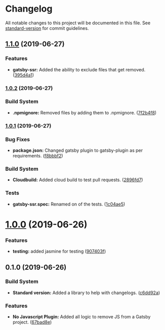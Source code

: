 # Changelog

All notable changes to this project will be documented in this file. See [standard-version](https://github.com/conventional-changelog/standard-version) for commit guidelines.

## [1.1.0](https://github.com/itmayziii/gatsby-plugin-no-javascript/compare/v1.0.2...v1.1.0) (2019-06-27)


### Features

* **gatsby-ssr:** Added the ability to exclude files that get removed. ([395d4a1](https://github.com/itmayziii/gatsby-plugin-no-javascript/commit/395d4a1))



### [1.0.2](https://github.com/itmayziii/gatsby-plugin-no-javascript/compare/v1.0.1...v1.0.2) (2019-06-27)


### Build System

* **.npmignore:** Removed files by adding them to .npmignore. ([7f2b4f8](https://github.com/itmayziii/gatsby-plugin-no-javascript/commit/7f2b4f8))



### [1.0.1](https://github.com/itmayziii/gatsby-plugin-no-javascript/compare/v1.0.0...v1.0.1) (2019-06-27)


### Bug Fixes

* **package.json:** Changed gatsby plugin to gatsby-plugin as per requirements. ([f8bbbf2](https://github.com/itmayziii/gatsby-plugin-no-javascript/commit/f8bbbf2))


### Build System

* **Cloudbuild:** Added cloud build to test pull requests. ([2896fd7](https://github.com/itmayziii/gatsby-plugin-no-javascript/commit/2896fd7))


### Tests

* **gatsby-ssr.spec:** Renamed on of the tests. ([1c04ae5](https://github.com/itmayziii/gatsby-plugin-no-javascript/commit/1c04ae5))



# [1.0.0](https://github.com/itmayziii/gatsby-plugin-no-javascript/compare/v0.1.0...v1.0.0) (2019-06-26)


### Features

* **testing:** added jasmine for testing ([907403f](https://github.com/itmayziii/gatsby-plugin-no-javascript/commit/907403f))



## 0.1.0 (2019-06-26)


### Build System

* **Standard version:** Added a library to help with changelogs. ([c6dd92a](https://github.com/itmayziii/gatsby-plugin-no-javascript/commit/c6dd92a))


### Features

* **No Javascript Plugin:** Added all logic to remove JS from a Gatsby project. ([67bad8e](https://github.com/itmayziii/gatsby-plugin-no-javascript/commit/67bad8e))
